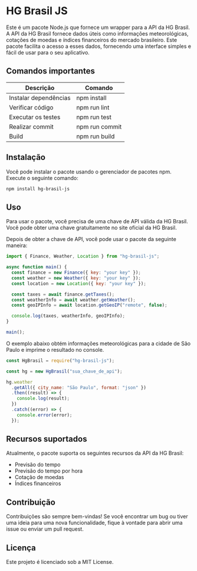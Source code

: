 # HG Brasil JS

Este é um pacote Node.js que fornece um wrapper para a API da HG Brasil. A API da HG Brasil fornece dados úteis como informações meteorológicas, cotações de moedas e índices financeiros do mercado brasileiro. Este pacote facilita o acesso a esses dados, fornecendo uma interface simples e fácil de usar para o seu aplicativo.

## Comandos importantes

| Descrição             | Comando        |
| --------------------- | -------------- |
| Instalar dependências | npm install    |
| Verificar código      | npm run lint   |
| Executar os testes    | npm run test   |
| Realizar commit       | npm run commit |
| Build                 | npm run build  |

## Instalação

Você pode instalar o pacote usando o gerenciador de pacotes npm. Execute o seguinte comando:

```bash
npm install hg-brasil-js
```

## Uso

Para usar o pacote, você precisa de uma chave de API válida da HG Brasil. Você pode obter uma chave gratuitamente no site oficial da HG Brasil.

Depois de obter a chave de API, você pode usar o pacote da seguinte maneira:

```js
import { Finance, Weather, Location } from "hg-brasil-js";

async function main() {
  const finance = new Finance({ key: "your key" });
  const weather = new Weather({ key: "your key" });
  const location = new Location({ key: "your key" });

  const taxes = await finance.getTaxes();
  const weatherInfo = await weather.getWeather();
  const geoIPInfo = await location.getGeoIP("remote", false);

  console.log(taxes, weatherInfo, geoIPInfo);
}

main();
```

O exemplo abaixo obtém informações meteorológicas para a cidade de São Paulo e imprime o resultado no console.

```js
const HgBrasil = require("hg-brasil-js");

const hg = new HgBrasil("sua_chave_de_api");

hg.weather
  .getAll({ city_name: "São Paulo", format: "json" })
  .then((result) => {
    console.log(result);
  })
  .catch((error) => {
    console.error(error);
  });
```

## Recursos suportados

Atualmente, o pacote suporta os seguintes recursos da API da HG Brasil:

- Previsão do tempo
- Previsão do tempo por hora
- Cotação de moedas
- Índices financeiros

## Contribuição

Contribuições são sempre bem-vindas! Se você encontrar um bug ou tiver uma ideia para uma nova funcionalidade, fique à vontade para abrir uma issue ou enviar um pull request.

## Licença

Este projeto é licenciado sob a MIT License.
